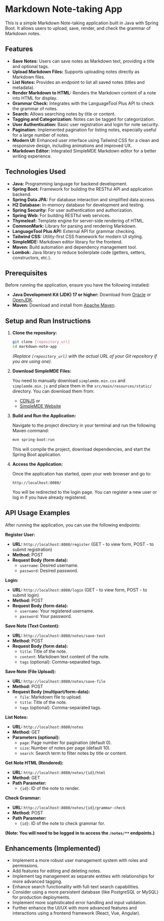 # Markdown Note-taking App

This is a simple Markdown Note-taking application built in Java with Spring Boot. It allows users to upload, save, render, and check the grammar of Markdown notes.

## Features

- **Save Notes:** Users can save notes as Markdown text, providing a title and optional tags.
- **Upload Markdown Files:**  Supports uploading notes directly as Markdown files.
- **List Notes:** Provides an endpoint to list all saved notes (titles and metadata).
- **Render Markdown to HTML:**  Renders the Markdown content of a note into HTML for display.
- **Grammar Check:** Integrates with the LanguageTool Plus API to check the grammar of notes.
- **Search:** Allows searching notes by title or content.
- **Tagging and Categorization:** Notes can be tagged for categorization.
- **User Authentication:** Basic user registration and login for note security.
- **Pagination:** Implemented pagination for listing notes, especially useful for a large number of notes.
- **Modern UI:**  Enhanced user interface using Tailwind CSS for a clean and responsive design, including animations and improved UX.
- **Markdown Editor:** Integrated SimpleMDE Markdown editor for a better writing experience.

## Technologies Used

- **Java:** Programming language for backend development.
- **Spring Boot:** Framework for building the RESTful API and application backend.
- **Spring Data JPA:** For database interaction and simplified data access.
- **H2 Database:** In-memory database for development and testing.
- **Spring Security:** For user authentication and authorization.
- **Spring Web:** For building RESTful web services.
- **Thymeleaf:** Template engine for server-side rendering of HTML.
- **CommonMark:** Library for parsing and rendering Markdown.
- **LanguageTool Plus API:** External API for grammar checking.
- **Tailwind CSS:** Utility-first CSS framework for modern UI styling.
- **SimpleMDE:** Markdown editor library for the frontend.
- **Maven:** Build automation and dependency management tool.
- **Lombok:** Java library to reduce boilerplate code (getters, setters, constructors, etc.).

## Prerequisites

Before running the application, ensure you have the following installed:

- **Java Development Kit (JDK) 17 or higher:**  Download from [Oracle](https://www.oracle.com/java/technologies/javase-downloads.html) or [OpenJDK](https://openjdk.java.net/projects/jdk/).
- **Maven:** Download and install from [Apache Maven](https://maven.apache.org/download.cgi).

## Setup and Run Instructions

1.  **Clone the repository:**

    ```bash
    git clone [repository_url]
    cd markdown-note-app
    ```

    *(Replace `[repository_url]` with the actual URL of your Git repository if you are using one).*

2.  **Download SimpleMDE Files:**

    You need to manually download `simplemde.min.css` and `simplemde.min.js` and place them in the `src/main/resources/static/` directory. You can download them from:

    -   [CDNJS](https://cdnjs.com/libraries/simplemde) or
    -   [SimpleMDE Website](https://simplemde.com/)

3.  **Build and Run the Application:**

    Navigate to the project directory in your terminal and run the following Maven command:

    ```bash
    mvn spring-boot:run
    ```

    This will compile the project, download dependencies, and start the Spring Boot application.

4.  **Access the Application:**

    Once the application has started, open your web browser and go to:

    ```
    http://localhost:8080/
    ```

    You will be redirected to the login page. You can register a new user or log in if you have already registered.

## API Usage Examples

After running the application, you can use the following endpoints:

**Register User:**

- **URL:** `http://localhost:8080/register` (GET - to view form, POST - to submit registration)
- **Method:** POST
- **Request Body (form data):**
    - `username`:  Desired username.
    - `password`: Desired password.

**Login:**

- **URL:** `http://localhost:8080/login` (GET - to view form, POST - to submit login)
- **Method:** POST
- **Request Body (form data):**
    - `username`: Your registered username.
    - `password`: Your password.

**Save Note (Text Content):**

- **URL:** `http://localhost:8080/notes/save-text`
- **Method:** POST
- **Request Body (form data):**
    - `title`: Title of the note.
    - `content`: Markdown text content of the note.
    - `tags` (optional): Comma-separated tags.

**Save Note (File Upload):**

- **URL:** `http://localhost:8080/notes/save-file`
- **Method:** POST
- **Request Body (multipart/form-data):**
    - `file`: Markdown file to upload.
    - `title`: Title of the note.
    - `tags` (optional): Comma-separated tags.

**List Notes:**

- **URL:** `http://localhost:8080/notes`
- **Method:** GET
- **Parameters (optional):**
    - `page`: Page number for pagination (default 0).
    - `size`: Number of notes per page (default 10).
    - `search`: Search term to filter notes by title or content.

**Get Note HTML (Rendered):**

- **URL:** `http://localhost:8080/notes/{id}/html`
- **Method:** GET
- **Path Parameter:**
    - `{id}`: ID of the note to render.

**Check Grammar:**

- **URL:** `http://localhost:8080/notes/{id}/grammar-check`
- **Method:** POST
- **Path Parameter:**
    - `{id}`: ID of the note to check grammar for.

**(Note: You will need to be logged in to access the `/notes/**` endpoints.)**

## Enhancements (Implemented)

- Implement a more robust user management system with roles and permissions.
- Add features for editing and deleting notes.
- Implement tag management as separate entities with relationships for more advanced tagging.
- Enhance search functionality with full-text search capabilities.
- Consider using a more persistent database (like PostgreSQL or MySQL) for production deployments.
- Implement more sophisticated error handling and input validation.
- Further enhance the UI/UX with more advanced features and interactions using a frontend framework (React, Vue, Angular).

